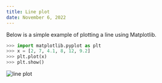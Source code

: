 ```yaml
---
title: Line plot
date: November 6, 2022
---
```


Below is a simple example of plotting a line using Matplotlib.

```python
>>> import matplotlib.pyplot as plt
>>> x = [2, 7, 4.1, 8, 12, 9.2]
>>> plt.plot(x)
>>> plt.show()
```

<img src="../images/matplotlib-line.png" style="max-width:100%;" alt="line plot">
